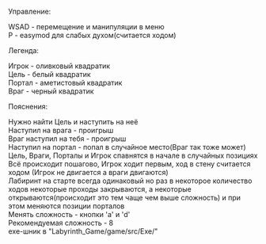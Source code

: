 Управление: 

  WSAD - перемещение и манипуляции в меню  
  P - easymod для слабых духом(считается ходом)  
  
Легенда:  

  Игрок - оливковый квадратик  
  Цель - белый квадратик  
  Портал - аметистовый квадратик  
  Враг - черный квадратик  
  
Пояснения:  

  Нужно найти Цель и наступить на неё    
  Наступил на врага - проигрыш  
  Враг наступил на тебя - проигрыш  
  Наступил на портал - попал в случайное место(Враг так тоже может)  
  Цель, Враги, Порталы и Игрок спавнятся в начале в случайных позициях  
  Всё происходит пошагово, Игрок ходит первым, ход в стену считается ходом (Игрок не двигается а враги двигаются)  
  Лабиринт на старте всегда одинаковый но раз в некоторое количество ходов некоторые проходы закрываются, а некоторые открываются(происходит это тем чаще чем выше сложность) и при этом меняются позиции порталов  
  Менять сложность - кнопки 'a' и 'd'    
  Рекомендуемая сложность - 8    
  exe-шник в "Labyrinth_Game/game/src/Exe/"    
  
